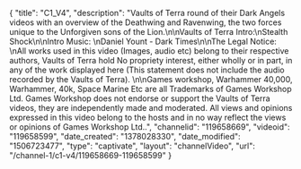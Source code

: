 {
    "title": "C1_V4",
    "description": "Vaults of Terra round of their Dark Angels videos with an overview of the Deathwing and Ravenwing, the two forces unique to the Unforgiven sons of the Lion.\n\nVaults of Terra Intro:\nStealth Shock\n\nIntro Music: \nDaniel Yount - Dark Times\n\nThe Legal Notice: \nAll works used in this video (Images, audio etc) belong to their respective authors, Vaults of Terra hold No propriety interest, either wholly or in part, in any of the work displayed here (This statement does not include the audio recorded by the Vaults of Terra). \n\nGames workshop, Warhammer 40,000, Warhammer, 40k, Space Marine Etc are all Trademarks of Games Workshop Ltd. Games Workshop does not endorse or support the Vaults of Terra videos, they are independently made and moderated. All views and opinions expressed in this video belong to the hosts and in no way reflect the views or opinions of Games Workshop Ltd..",
    "channelid": "119658669",
    "videoid": "119658599",
    "date_created": "1378028330",
    "date_modified": "1506723477",
    "type": "captivate",
    "layout": "channelVideo",
    "url": "\/channel-1\/c1-v4\/119658669-119658599"
}